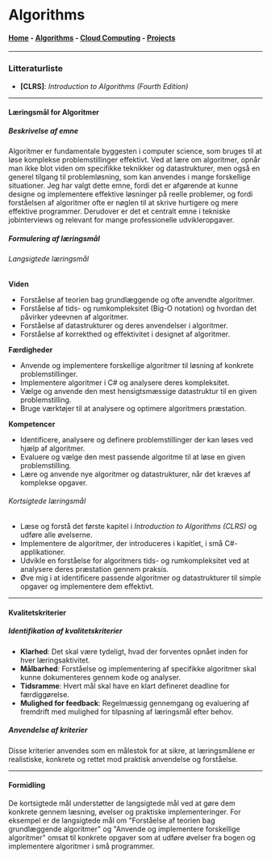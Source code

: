 # Algorithms

#### [Home](index.md) - [Algorithms](Algorithms.md) - [Cloud Computing](CloudComputing.md) - [Projects](Projects.md)

---


### Litteraturliste

- **[CLRS]**: *Introduction to Algorithms (Fourth Edition)*

---

#### Læringsmål for Algoritmer

##### Beskrivelse af emne

Algoritmer er fundamentale byggesten i computer science, som bruges til at løse komplekse problemstillinger effektivt. Ved at lære om algoritmer, opnår man ikke blot viden om specifikke teknikker og datastrukturer, men også en generel tilgang til problemløsning, som kan anvendes i mange forskellige situationer. Jeg har valgt dette emne, fordi det er afgørende at kunne designe og implementere effektive løsninger på reelle problemer, og fordi forståelsen af algoritmer ofte er nøglen til at skrive hurtigere og mere effektive programmer. Derudover er det et centralt emne i tekniske jobinterviews og relevant for mange professionelle udvikleropgaver.

##### Formulering af læringsmål

###### Langsigtede læringsmål

**Viden**

- Forståelse af teorien bag grundlæggende og ofte anvendte algoritmer.
- Forståelse af tids- og rumkompleksitet (Big-O notation) og hvordan det påvirker ydeevnen af algoritmer.
- Forståelse af datastrukturer og deres anvendelser i algoritmer.
- Forståelse af korrekthed og effektivitet i designet af algoritmer.

**Færdigheder**

- Anvende og implementere forskellige algoritmer til løsning af konkrete problemstillinger.
- Implementere algoritmer i C# og analysere deres kompleksitet.
- Vælge og anvende den mest hensigtsmæssige datastruktur til en given problemstilling.
- Bruge værktøjer til at analysere og optimere algoritmers præstation.

**Kompetencer**

- Identificere, analysere og definere problemstillinger der kan løses ved hjælp af algoritmer.
- Evaluere og vælge den mest passende algoritme til at løse en given problemstilling.
- Lære og anvende nye algoritmer og datastrukturer, når det kræves af komplekse opgaver.

###### Kortsigtede læringsmål

- Læse og forstå det første kapitel i *Introduction to Algorithms (CLRS)* og udføre alle øvelserne.
- Implementere de algoritmer, der introduceres i kapitlet, i små C#-applikationer.
- Udvikle en forståelse for algoritmers tids- og rumkompleksitet ved at analysere deres præstation gennem praksis.
- Øve mig i at identificere passende algoritmer og datastrukturer til simple opgaver og implementere dem effektivt.

---

#### Kvalitetskriterier

##### Identifikation af kvalitetskriterier

- **Klarhed**: Det skal være tydeligt, hvad der forventes opnået inden for hver læringsaktivitet.
- **Målbarhed**: Forståelse og implementering af specifikke algoritmer skal kunne dokumenteres gennem kode og analyser.
- **Tidsramme**: Hvert mål skal have en klart defineret deadline for færdiggørelse.
- **Mulighed for feedback**: Regelmæssig gennemgang og evaluering af fremdrift med mulighed for tilpasning af læringsmål efter behov.

##### Anvendelse af kriterier

Disse kriterier anvendes som en målestok for at sikre, at læringsmålene er realistiske, konkrete og rettet mod praktisk anvendelse og forståelse.

---

#### Formidling

De kortsigtede mål understøtter de langsigtede mål ved at gøre dem konkrete gennem læsning, øvelser og praktiske implementeringer. For eksempel er de langsigtede mål om "Forståelse af teorien bag grundlæggende algoritmer" og "Anvende og implementere forskellige algoritmer" omsat til konkrete opgaver som at udføre øvelser fra bogen og implementere algoritmer i små programmer.
